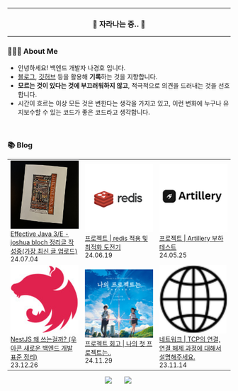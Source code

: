 <hr>

<h3 align="center"> 🌱 자라나는 중.. 🌱 </h3>

<hr>

### 👨🏻‍🌾 About Me

- 안녕하세요! 백엔드 개발자 나경호 입니다.
- [블로그](https://hoya324.tistory.com/), [깃허브](https://github.com/Hoya324) 등을 활용해 **기록**하는 것을 지향합니다.
- **모르는 것이 있다는 것에 부끄러워하지 않고**, 적극적으로 의견을 드러내는 것을 선호합니다.
- 시간이 흐르는 이상 모든 것은 변한다는 생각을 가지고 있고, 이런 변화에 누구나 유지보수할 수 있는 코드가 좋은 코드라고 생각합니다.

<br/>

### 📚 Blog
<table><tbody><tr>
<td width=200px">
<a href="https://hoya324.tistory.com/55">
    <img width="180px" display="block" margin-left="auto" margin-right="auto" text-align="center" src="/img/55.png"/><br/>
    <div>Effective Java 3/E - joshua bloch 정리글 작성중(가장 최신 글 업로드) </div>
</a>
<div>24.07.04</div>
</td>
<td width=200px">
    <a href="https://hoya324.tistory.com/40">
        <img width="180px" display="block" margin-left="auto" margin-right="auto" text-align="center" src="/img/40.png"/><br/>
        <div>프로젝트 | redis 적용 및 최적화 도전기 </div>
    </a>
    <div>24.06.19</div>
</td>
<td width=200px">
    <a href="https://hoya324.tistory.com/39">
        <img width="180px" display="block" margin-left="auto" margin-right="auto" text-align="center" src="/img/39.png"/><br/>
        <div>프로젝트 | Artillery 부하 테스트 </div>
    </a>
    <div>24.05.25</div>
</td>
</tr>
<tr>
<td width=200px">
<a href="https://hoya324.tistory.com/37">
    <img width="180px" display="block" margin-left="auto" margin-right="auto" text-align="center" src="/img/37.png"/><br/>
    <div>NestJS 왜 쓰는걸까? (우아콘 새로운 백엔드 개발 표준 정리) </div>
</a>
<div>23.12.26</div>
</td>
<td width=200px">
    <a href="https://hoya324.tistory.com/35">
        <img width="180px" display="block" margin-left="auto" margin-right="auto" text-align="center" src="/img/35.png"/><br/>
        <div>프로젝트 회고 | 나의 첫 프로젝트는.. </div>
    </a>
    <div>24.11.29</div>
</td>
<td width=200px">
    <a href="https://hoya324.tistory.com/34">
        <img width="180px" display="block" margin-left="auto" margin-right="auto" text-align="center" src="/img/34.png"/><br/>
        <div>네트워크 | TCP의 연결, 연결 해제 과정에 대해서 설명해주세요. </div>
    </a>
    <div>23.11.14</div>
</td>
</tr>
</tbody></table>

<p align="center"> 
    <a href="https://www.instagram.com/_guuardna/"> <img src="http://img.shields.io/badge/-instagram-22222a?style=flat&logo=Instagram&link=https://www.instagram.com/guuardna_/" style="height : auto; margin-left : 10px; margin-right : 10px;"/></a>&nbsp
    <a href="https://hoya324.tistory.com/"><img src="http://img.shields.io/badge/-Tistory-000000?style=flat&logo=Tistory&link=https://hoya324.tistory.com/" style="height : auto; margin-left : 10px; margin-right : 10px;"/></a>&nbsp
</p>

